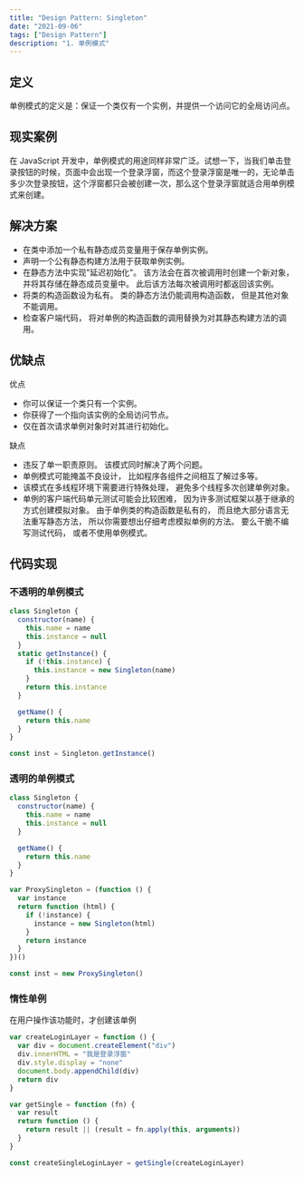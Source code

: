 ```yaml
---
title: "Design Pattern: Singleton"
date: "2021-09-06"
tags: ["Design Pattern"]
description: "1. 单例模式"
---
```


## 定义

单例模式的定义是：保证一个类仅有一个实例，并提供一个访问它的全局访问点。

## 现实案例

在 JavaScript 开发中，单例模式的用途同样非常广泛。试想一下，当我们单击登录按钮的时候，页面中会出现一个登录浮窗，而这个登录浮窗是唯一的，无论单击多少次登录按钮，这个浮窗都只会被创建一次，那么这个登录浮窗就适合用单例模式来创建。

## 解决方案

- 在类中添加一个私有静态成员变量用于保存单例实例。
- 声明一个公有静态构建方法用于获取单例实例。
- 在静态方法中实现"延迟初始化"。 该方法会在首次被调用时创建一个新对象， 并将其存储在静态成员变量中。 此后该方法每次被调用时都返回该实例。
- 将类的构造函数设为私有。 类的静态方法仍能调用构造函数， 但是其他对象不能调用。
- 检查客户端代码， 将对单例的构造函数的调用替换为对其静态构建方法的调用。

## 优缺点

优点

- 你可以保证一个类只有一个实例。
- 你获得了一个指向该实例的全局访问节点。
- 仅在首次请求单例对象时对其进行初始化。

缺点

- 违反了单一职责原则。 该模式同时解决了两个问题。
- 单例模式可能掩盖不良设计， 比如程序各组件之间相互了解过多等。
- 该模式在多线程环境下需要进行特殊处理， 避免多个线程多次创建单例对象。
- 单例的客户端代码单元测试可能会比较困难， 因为许多测试框架以基于继承的方式创建模拟对象。 由于单例类的构造函数是私有的， 而且绝大部分语言无法重写静态方法， 所以你需要想出仔细考虑模拟单例的方法。 要么干脆不编写测试代码， 或者不使用单例模式。

## 代码实现

### 不透明的单例模式

```js
class Singleton {
  constructor(name) {
    this.name = name
    this.instance = null
  }
  static getInstance() {
    if (!this.instance) {
      this.instance = new Singleton(name)
    }
    return this.instance
  }

  getName() {
    return this.name
  }
}

const inst = Singleton.getInstance()
```

### 透明的单例模式

```js
class Singleton {
  constructor(name) {
    this.name = name
    this.instance = null
  }

  getName() {
    return this.name
  }
}

var ProxySingleton = (function () {
  var instance
  return function (html) {
    if (!instance) {
      instance = new Singleton(html)
    }
    return instance
  }
})()

const inst = new ProxySingleton()
```

### 惰性单例

在用户操作该功能时，才创建该单例

```js
var createLoginLayer = function () {
  var div = document.createElement("div")
  div.innerHTML = "我是登录浮窗"
  div.style.display = "none"
  document.body.appendChild(div)
  return div
}

var getSingle = function (fn) {
  var result
  return function () {
    return result || (result = fn.apply(this, arguments))
  }
}

const createSingleLoginLayer = getSingle(createLoginLayer)
```
